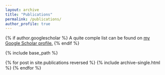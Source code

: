 ```yaml
---
layout: archive
title: "Publications"
permalink: /publications/
author_profile: true
---
```


{% if author.googlescholar %}
  A quite comple list can be found on <u><a href="{{author.googlescholar}}">my Google Scholar profile</a>.</u>
{% endif %}

{% include base_path %}

{% for post in site.publications reversed %}
  {% include archive-single.html %}
{% endfor %}